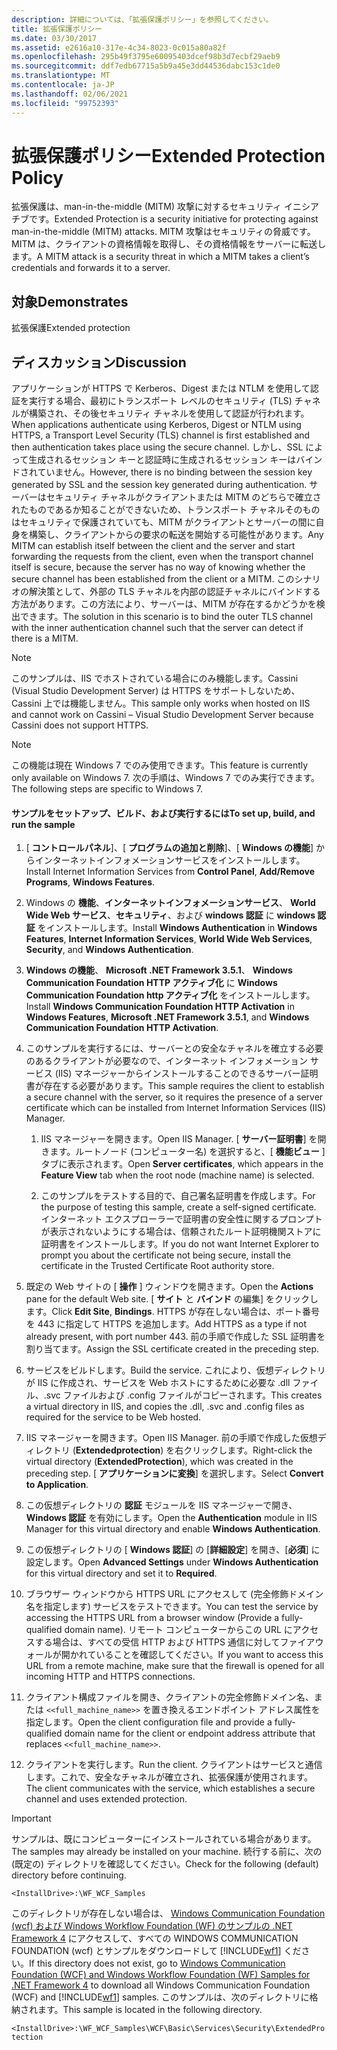 ```yaml
---
description: 詳細については、「拡張保護ポリシー」を参照してください。
title: 拡張保護ポリシー
ms.date: 03/30/2017
ms.assetid: e2616a10-317e-4c34-8023-0c015a80a82f
ms.openlocfilehash: 295b49f3795e60095403dcef98b3d7ecbf29aeb9
ms.sourcegitcommit: ddf7edb67715a5b9a45e3dd44536dabc153c1de0
ms.translationtype: MT
ms.contentlocale: ja-JP
ms.lasthandoff: 02/06/2021
ms.locfileid: "99752393"
---
```

# <a name="extended-protection-policy"></a><span data-ttu-id="405d5-103">拡張保護ポリシー</span><span class="sxs-lookup"><span data-stu-id="405d5-103">Extended Protection Policy</span></span>

<span data-ttu-id="405d5-104">拡張保護は、man-in-the-middle (MITM) 攻撃に対するセキュリティ イニシアチブです。</span><span class="sxs-lookup"><span data-stu-id="405d5-104">Extended Protection is a security initiative for protecting against man-in-the-middle (MITM) attacks.</span></span> <span data-ttu-id="405d5-105">MITM 攻撃はセキュリティの脅威です。MITM は、クライアントの資格情報を取得し、その資格情報をサーバーに転送します。</span><span class="sxs-lookup"><span data-stu-id="405d5-105">A MITM attack is a security threat in which a MITM takes a client’s credentials and forwards it to a server.</span></span>  
  
## <a name="demonstrates"></a><span data-ttu-id="405d5-106">対象</span><span class="sxs-lookup"><span data-stu-id="405d5-106">Demonstrates</span></span>  

 <span data-ttu-id="405d5-107">拡張保護</span><span class="sxs-lookup"><span data-stu-id="405d5-107">Extended protection</span></span>  
  
## <a name="discussion"></a><span data-ttu-id="405d5-108">ディスカッション</span><span class="sxs-lookup"><span data-stu-id="405d5-108">Discussion</span></span>  

 <span data-ttu-id="405d5-109">アプリケーションが HTTPS で Kerberos、Digest または NTLM を使用して認証を実行する場合、最初にトランスポート レベルのセキュリティ (TLS) チャネルが構築され、その後セキュリティ チャネルを使用して認証が行われます。</span><span class="sxs-lookup"><span data-stu-id="405d5-109">When applications authenticate using Kerberos, Digest or NTLM using HTTPS, a Transport Level Security (TLS) channel is first established and then authentication takes place using the secure channel.</span></span> <span data-ttu-id="405d5-110">しかし、SSL によって生成されるセッション キーと認証時に生成されるセッション キーはバインドされていません。</span><span class="sxs-lookup"><span data-stu-id="405d5-110">However, there is no binding between the session key generated by SSL and the session key generated during authentication.</span></span> <span data-ttu-id="405d5-111">サーバーはセキュリティ チャネルがクライアントまたは MITM のどちらで確立されたものであるか知ることができないため、トランスポート チャネルそのものはセキュリティで保護されていても、MITM がクライアントとサーバーの間に自身を構築し、クライアントからの要求の転送を開始する可能性があります。</span><span class="sxs-lookup"><span data-stu-id="405d5-111">Any MITM can establish itself between the client and the server and start forwarding the requests from the client, even when the transport channel itself is secure, because the server has no way of knowing whether the secure channel has been established from the client or a MITM.</span></span> <span data-ttu-id="405d5-112">このシナリオの解決策として、外部の TLS チャネルを内部の認証チャネルにバインドする方法があります。この方法により、サーバーは、MITM が存在するかどうかを検出できます。</span><span class="sxs-lookup"><span data-stu-id="405d5-112">The solution in this scenario is to bind the outer TLS channel with the inner authentication channel such that the server can detect if there is a MITM.</span></span>  
  
> [!NOTE]
> <span data-ttu-id="405d5-113">このサンプルは、IIS でホストされている場合にのみ機能します。Cassini (Visual Studio Development Server) は HTTPS をサポートしないため、Cassini 上では機能しません。</span><span class="sxs-lookup"><span data-stu-id="405d5-113">This sample only works when hosted on IIS and cannot work on Cassini – Visual Studio Development Server because Cassini does not support HTTPS.</span></span>  
  
> [!NOTE]
> <span data-ttu-id="405d5-114">この機能は現在 Windows 7 でのみ使用できます。</span><span class="sxs-lookup"><span data-stu-id="405d5-114">This feature is currently only available on Windows 7.</span></span> <span data-ttu-id="405d5-115">次の手順は、Windows 7 でのみ実行できます。</span><span class="sxs-lookup"><span data-stu-id="405d5-115">The following steps are specific to Windows 7.</span></span>  
  
#### <a name="to-set-up-build-and-run-the-sample"></a><span data-ttu-id="405d5-116">サンプルをセットアップ、ビルド、および実行するには</span><span class="sxs-lookup"><span data-stu-id="405d5-116">To set up, build, and run the sample</span></span>  
  
1. <span data-ttu-id="405d5-117">[ **コントロールパネル**]、[ **プログラムの追加と削除**]、[ **Windows の機能**] からインターネットインフォメーションサービスをインストールします。</span><span class="sxs-lookup"><span data-stu-id="405d5-117">Install Internet Information Services from **Control Panel**, **Add/Remove Programs**, **Windows Features**.</span></span>  
  
2. <span data-ttu-id="405d5-118">Windows の **機能**、**インターネットインフォメーションサービス**、 **World Wide Web サービス**、**セキュリティ**、および **windows 認証** に **windows 認証** をインストールします。</span><span class="sxs-lookup"><span data-stu-id="405d5-118">Install **Windows Authentication** in **Windows Features**, **Internet Information Services**, **World Wide Web Services**, **Security**, and **Windows Authentication**.</span></span>  
  
3. <span data-ttu-id="405d5-119">**Windows の機能**、 **Microsoft .NET Framework 3.5.1**、 **Windows Communication Foundation HTTP アクティブ化** に **Windows Communication Foundation http アクティブ化** をインストールします。</span><span class="sxs-lookup"><span data-stu-id="405d5-119">Install **Windows Communication Foundation HTTP Activation** in **Windows Features**, **Microsoft .NET Framework 3.5.1**, and **Windows Communication Foundation HTTP Activation**.</span></span>  
  
4. <span data-ttu-id="405d5-120">このサンプルを実行するには、サーバーとの安全なチャネルを確立する必要のあるクライアントが必要なので、インターネット インフォメーション サービス (IIS) マネージャーからインストールすることのできるサーバー証明書が存在する必要があります。</span><span class="sxs-lookup"><span data-stu-id="405d5-120">This sample requires the client to establish a secure channel with the server, so it requires the presence of a server certificate which can be installed from Internet Information Services (IIS) Manager.</span></span>  
  
    1. <span data-ttu-id="405d5-121">IIS マネージャーを開きます。</span><span class="sxs-lookup"><span data-stu-id="405d5-121">Open IIS Manager.</span></span> <span data-ttu-id="405d5-122">[ **サーバー証明書**] を開きます。ルートノード (コンピューター名) を選択すると、[ **機能ビュー** ] タブに表示されます。</span><span class="sxs-lookup"><span data-stu-id="405d5-122">Open **Server certificates**, which appears in the **Feature View** tab when the root node (machine name) is selected.</span></span>  
  
    2. <span data-ttu-id="405d5-123">このサンプルをテストする目的で、自己署名証明書を作成します。</span><span class="sxs-lookup"><span data-stu-id="405d5-123">For the purpose of testing this sample, create a self-signed certificate.</span></span> <span data-ttu-id="405d5-124">インターネット エクスプローラーで証明書の安全性に関するプロンプトが表示されないようにする場合は、信頼されたルート証明機関ストアに証明書をインストールします。</span><span class="sxs-lookup"><span data-stu-id="405d5-124">If you do not want Internet Explorer to prompt you about the certificate not being secure, install the certificate in the Trusted Certificate Root authority store.</span></span>  
  
5. <span data-ttu-id="405d5-125">既定の Web サイトの [ **操作** ] ウィンドウを開きます。</span><span class="sxs-lookup"><span data-stu-id="405d5-125">Open the **Actions** pane for the default Web site.</span></span> <span data-ttu-id="405d5-126">[ **サイト** と **バインド** の編集] をクリックします。</span><span class="sxs-lookup"><span data-stu-id="405d5-126">Click **Edit Site**, **Bindings**.</span></span> <span data-ttu-id="405d5-127">HTTPS が存在しない場合は、ポート番号を 443 に指定して HTTPS を追加します。</span><span class="sxs-lookup"><span data-stu-id="405d5-127">Add HTTPS as a type if not already present, with port number 443.</span></span> <span data-ttu-id="405d5-128">前の手順で作成した SSL 証明書を割り当てます。</span><span class="sxs-lookup"><span data-stu-id="405d5-128">Assign the SSL certificate created in the preceding step.</span></span>  
  
6. <span data-ttu-id="405d5-129">サービスをビルドします。</span><span class="sxs-lookup"><span data-stu-id="405d5-129">Build the service.</span></span> <span data-ttu-id="405d5-130">これにより、仮想ディレクトリが IIS に作成され、サービスを Web ホストにするために必要な .dll ファイル、.svc ファイルおよび .config ファイルがコピーされます。</span><span class="sxs-lookup"><span data-stu-id="405d5-130">This creates a virtual directory in IIS, and copies the .dll, .svc and .config files as required for the service to be Web hosted.</span></span>  
  
7. <span data-ttu-id="405d5-131">IIS マネージャーを開きます。</span><span class="sxs-lookup"><span data-stu-id="405d5-131">Open IIS Manager.</span></span> <span data-ttu-id="405d5-132">前の手順で作成した仮想ディレクトリ (**Extendedprotection**) を右クリックします。</span><span class="sxs-lookup"><span data-stu-id="405d5-132">Right-click the virtual directory (**ExtendedProtection**), which was created in the preceding step.</span></span> <span data-ttu-id="405d5-133">[ **アプリケーションに変換**] を選択します。</span><span class="sxs-lookup"><span data-stu-id="405d5-133">Select **Convert to Application**.</span></span>  
  
8. <span data-ttu-id="405d5-134">この仮想ディレクトリの **認証** モジュールを IIS マネージャーで開き、 **Windows 認証** を有効にします。</span><span class="sxs-lookup"><span data-stu-id="405d5-134">Open the **Authentication** module in IIS Manager for this virtual directory and enable **Windows Authentication**.</span></span>  
  
9. <span data-ttu-id="405d5-135">この仮想ディレクトリの [ **Windows 認証**] の [**詳細設定**] を開き、[**必須**] に設定します。</span><span class="sxs-lookup"><span data-stu-id="405d5-135">Open **Advanced Settings** under **Windows Authentication** for this virtual directory and set it to **Required**.</span></span>  
  
10. <span data-ttu-id="405d5-136">ブラウザー ウィンドウから HTTPS URL にアクセスして (完全修飾ドメイン名を指定します) サービスをテストできます。</span><span class="sxs-lookup"><span data-stu-id="405d5-136">You can test the service by accessing the HTTPS URL from a browser window (Provide a fully-qualified domain name).</span></span> <span data-ttu-id="405d5-137">リモート コンピューターからこの URL にアクセスする場合は、すべての受信 HTTP および HTTPS 通信に対してファイアウォールが開かれていることを確認してください。</span><span class="sxs-lookup"><span data-stu-id="405d5-137">If you want to access this URL from a remote machine, make sure that the firewall is opened for all incoming HTTP and HTTPS connections.</span></span>  
  
11. <span data-ttu-id="405d5-138">クライアント構成ファイルを開き、クライアントの完全修飾ドメイン名、または `<<full_machine_name>>` を置き換えるエンドポイント アドレス属性を指定します。</span><span class="sxs-lookup"><span data-stu-id="405d5-138">Open the client configuration file and provide a fully-qualified domain name for the client or endpoint address attribute that replaces `<<full_machine_name>>`.</span></span>  
  
12. <span data-ttu-id="405d5-139">クライアントを実行します。</span><span class="sxs-lookup"><span data-stu-id="405d5-139">Run the client.</span></span> <span data-ttu-id="405d5-140">クライアントはサービスと通信します。これで、安全なチャネルが確立され、拡張保護が使用されます。</span><span class="sxs-lookup"><span data-stu-id="405d5-140">The client communicates with the service, which establishes a secure channel and uses extended protection.</span></span>  
  
> [!IMPORTANT]
> <span data-ttu-id="405d5-141">サンプルは、既にコンピューターにインストールされている場合があります。</span><span class="sxs-lookup"><span data-stu-id="405d5-141">The samples may already be installed on your machine.</span></span> <span data-ttu-id="405d5-142">続行する前に、次の (既定の) ディレクトリを確認してください。</span><span class="sxs-lookup"><span data-stu-id="405d5-142">Check for the following (default) directory before continuing.</span></span>  
>
> `<InstallDrive>:\WF_WCF_Samples`  
>
> <span data-ttu-id="405d5-143">このディレクトリが存在しない場合は、 [Windows Communication Foundation (wcf) および Windows Workflow Foundation (WF) のサンプルの .NET Framework 4](https://www.microsoft.com/download/details.aspx?id=21459) にアクセスして、すべての WINDOWS COMMUNICATION FOUNDATION (wcf) とサンプルをダウンロードして [!INCLUDE[wf1](../../../../includes/wf1-md.md)] ください。</span><span class="sxs-lookup"><span data-stu-id="405d5-143">If this directory does not exist, go to [Windows Communication Foundation (WCF) and Windows Workflow Foundation (WF) Samples for .NET Framework 4](https://www.microsoft.com/download/details.aspx?id=21459) to download all Windows Communication Foundation (WCF) and [!INCLUDE[wf1](../../../../includes/wf1-md.md)] samples.</span></span> <span data-ttu-id="405d5-144">このサンプルは、次のディレクトリに格納されます。</span><span class="sxs-lookup"><span data-stu-id="405d5-144">This sample is located in the following directory.</span></span>  
>
> `<InstallDrive>:\WF_WCF_Samples\WCF\Basic\Services\Security\ExtendedProtection`
